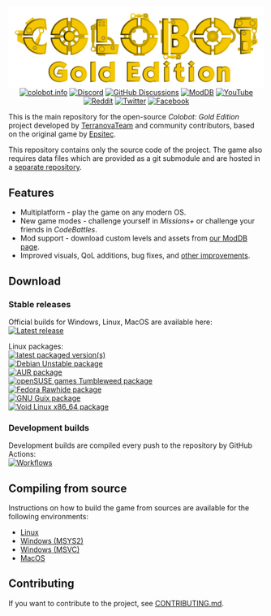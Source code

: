 <img src="https://raw.githubusercontent.com/colobot/colobot-misc/master/logos/ColobotGE-logo.svg" align="center">

<div align="center">
  <a href="https://colobot.info/"><img src="https://img.shields.io/badge/colobot.info-F5C700.svg?logo=wordpress&logoColor=white" alt="colobot.info"></a>
  <a href="https://discord.gg/56Fm9kb"><img src="https://img.shields.io/badge/Discord-5865F2.svg?logo=discord&logoColor=white" alt="Discord"></a>
  <a href="https://github.com/colobot/colobot/discussions"><img src="https://img.shields.io/badge/Discussions-24292F.svg?logo=github" alt="GitHub Discussions"></a>
  <a href="https://www.moddb.com/games/colobot-gold-edition"><img src="https://img.shields.io/badge/ModDB-CC0000.svg?logo=modrinth&logoColor=white" alt="ModDB"></a>
  <a href="https://www.youtube.com/@Colobot"><img src="https://img.shields.io/badge/YouTube-EA3223.svg?logo=youtube" alt="YouTube"></a>
  <a href="https://www.reddit.com/r/Colobot"><img src="https://img.shields.io/badge/Reddit-FF4300.svg?logo=reddit&logoColor=white" alt="Reddit"></a>
  <a href="https://twitter.com/ColobotGame"><img src="https://img.shields.io/badge/Twitter-009EF7.svg?logo=twitter&logoColor=white" alt="Twitter"></a>
  <a href="https://www.facebook.com/colobotgame"><img src="https://img.shields.io/badge/Facebook-1877F2.svg?logo=facebook&logoColor=white" alt="Facebook"></a>
</div>

This is the main repository for the open-source _Colobot: Gold Edition_ project developed by [TerranovaTeam](https://github.com/orgs/colobot/people) and community contributors, based on the original game by [Epsitec](https://www.epsitec.ch).

This repository contains only the source code of the project. The game also requires data files which are provided as a git submodule and are hosted in a [separate repository](https://github.com/colobot/colobot-data).

## Features

- Multiplatform - play the game on any modern OS.
- New game modes - challenge yourself in _Missions+_ or challenge your friends in _CodeBattles_.
- Mod support - download custom levels and assets from [our ModDB page](https://www.moddb.com/games/colobot-gold-edition).
- Improved visuals, QoL additions, bug fixes, and [other improvements](https://colobot.info/category/news/updates).

## Download

### Stable releases

Official builds for Windows, Linux, MacOS are available here:\
[![Latest release](https://img.shields.io/github/v/release/colobot/colobot.svg?color=F5C700)](https://colobot.info/download-colobot-gold)

Linux packages:\
[![latest packaged version(s)](https://repology.org/badge/latest-versions/colobot.svg)](https://repology.org/project/colobot/versions)\
[![Debian Unstable package](https://repology.org/badge/version-for-repo/debian_unstable/colobot.svg)](http://packages.debian.org/sid/colobot)\
[![AUR package](https://repology.org/badge/version-for-repo/aur/colobot-gold.svg)](https://aur.archlinux.org/packages/colobot-gold)\
[![openSUSE games Tumbleweed package](https://repology.org/badge/version-for-repo/opensuse_games_tumbleweed/colobot.svg)](http://software.opensuse.org/download.html?project=games&package=colobot)\
[![Fedora Rawhide package](https://repology.org/badge/version-for-repo/fedora_rawhide/colobot.svg)](https://src.fedoraproject.org/rpms/colobot)\
[![GNU Guix package](https://repology.org/badge/version-for-repo/gnuguix/colobot.svg)](https://packages.guix.gnu.org/packages/colobot)\
[![Void Linux x86_64 package](https://repology.org/badge/version-for-repo/void_x86_64/colobot.svg)](https://github.com/void-linux/void-packages/tree/master/srcpkgs/colobot)

### Development builds

Development builds are compiled every push to the repository by GitHub Actions:\
[![Workflows](https://img.shields.io/github/last-commit/colobot/colobot/dev.svg)](https://github.com/colobot/colobot/actions)

## Compiling from source

Instructions on how to build the game from sources are available for the following environments:
- [Linux](INSTALL.md)
- [Windows (MSYS2)](docs/INSTALL-MSYS2.md)
- [Windows (MSVC)](https://github.com/colobot/colobot/wiki/How-to-Build-Colobot%3A-Gold-Edition-Using-MSVC)
- [MacOS](docs/INSTALL-MacOSX.md)

## Contributing

If you want to contribute to the project, see [CONTRIBUTING.md](CONTRIBUTING.md).
